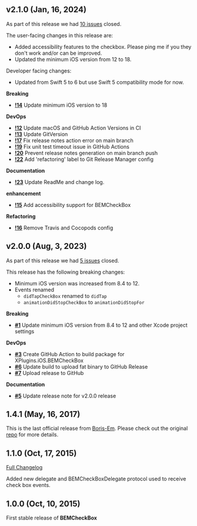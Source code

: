 ## v2.1.0 (Jan, 16, 2024)


As part of this release we had [10 issues](https://github.com/saturdaymp/BEMCheckBox/milestone/2?closed=1) closed.

The user-facing changes in this release are:

- Added accessibility features to the checkbox.  Please ping me if you they don't work and/or can be improved.
- Updated the minimum iOS version from 12 to 18.

Developer facing changes:

- Updated from Swift 5 to 6 but use Swift 5 compatibility mode for now.

__Breaking__

- [__!14__](https://github.com/saturdaymp/BEMCheckBox/pull/14) Update minimum iOS version to 18

__DevOps__

- [__!12__](https://github.com/saturdaymp/BEMCheckBox/pull/12) Update macOS and GitHub Action Versions in CI
- [__!13__](https://github.com/saturdaymp/BEMCheckBox/pull/13) Update GitVersion
- [__!17__](https://github.com/saturdaymp/BEMCheckBox/pull/17) Fix release notes action error on main branch
- [__!19__](https://github.com/saturdaymp/BEMCheckBox/pull/19) Fix unit test timeout issue in GitHub Actions
- [__!20__](https://github.com/saturdaymp/BEMCheckBox/pull/20) Prevent release notes generation on main branch push
- [__!22__](https://github.com/saturdaymp/BEMCheckBox/pull/22) Add 'refactoring' label to Git Release Manager config

__Documentation__

- [__!23__](https://github.com/saturdaymp/BEMCheckBox/pull/23) Update ReadMe and change log.

__enhancement__

- [__!15__](https://github.com/saturdaymp/BEMCheckBox/pull/15) Add accessibility support for BEMCheckBox

__Refactoring__

- [__!16__](https://github.com/saturdaymp/BEMCheckBox/pull/16) Remove Travis and Cocopods config

## v2.0.0 (Aug, 3, 2023)


As part of this release we had [5 issues](https://github.com/saturdaymp/BEMCheckBox/milestone/1?closed=1) closed.

This release has the following breaking changes:

- Minimum iOS version was increased from 8.4 to 12.
- Events renamed 
  -  `didTapCheckBox` renamed to `didTap`
  - `animationDidStopCheckBox` to `animationDidStopFor`

__Breaking__

- [__#1__](https://github.com/saturdaymp/BEMCheckBox/pull/1) Update minimum iOS version from 8.4 to 12 and other Xcode project settings

__DevOps__

- [__#3__](https://github.com/saturdaymp/BEMCheckBox/pull/3) Create GitHub Action to build package for XPlugins.iOS.BEMCheckBox
- [__#6__](https://github.com/saturdaymp/BEMCheckBox/pull/6) Update build to upload fat binary to GitHub Release
- [__#7__](https://github.com/saturdaymp/BEMCheckBox/pull/7) Upload release to GitHub

__Documentation__

- [__#5__](https://github.com/saturdaymp/BEMCheckBox/pull/5) Update release note for v2.0.0 release

## 1.4.1 (May, 16, 2017)


This is the last official release from [Boris-Em](https://github.com/Boris-Em).  Please check out the original [repo](https://github.com/Boris-Em/BEMCheckBox) for more details.
## 1.1.0 (Oct, 17, 2015)


[Full Changelog](https://github.com/Boris-Em/BEMCheckBox/compare/1.0.0...1.1.0)
 
Added new delegate and BEMCheckBoxDelegate protocol used to receive check box events.
## 1.0.0 (Oct, 10, 2015)


First stable release of **BEMCheckBox**
